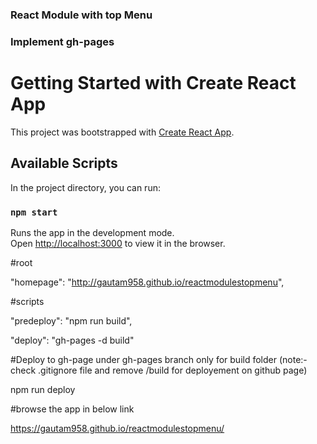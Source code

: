 ### React Module with top Menu

### Implement gh-pages

# Getting Started with Create React App

This project was bootstrapped with [Create React App](https://github.com/facebook/create-react-app).

## Available Scripts

In the project directory, you can run:

### `npm start`

Runs the app in the development mode.\
Open [http://localhost:3000](http://localhost:3000) to view it in the browser.

#root

"homepage": "http://gautam958.github.io/reactmodulestopmenu",

#scripts

"predeploy": "npm run build",

"deploy": "gh-pages -d build"

#Deploy to gh-page under gh-pages branch only for build folder
(note:- check .gitignore file and remove /build for deployement on github page)

npm run deploy

#browse the app in below link

https://gautam958.github.io/reactmodulestopmenu/
